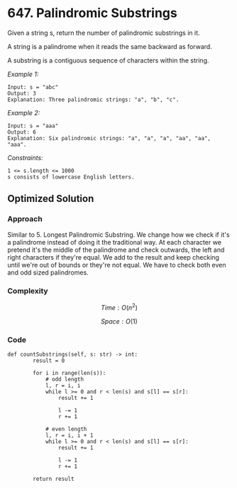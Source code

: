 # 647. Palindromic Substrings
Given a string s, return the number of palindromic substrings in it.

A string is a palindrome when it reads the same backward as forward.

A substring is a contiguous sequence of characters within the string.

*Example 1:*

```
Input: s = "abc"
Output: 3
Explanation: Three palindromic strings: "a", "b", "c".
```

*Example 2:*

```
Input: s = "aaa"
Output: 6
Explanation: Six palindromic strings: "a", "a", "a", "aa", "aa", "aaa".
```

*Constraints:*

```
1 <= s.length <= 1000
s consists of lowercase English letters.
```

## Optimized Solution

### Approach
Similar to 5. Longest Palindromic Substring. We change how we check if it's a palindrome instead of doing it the traditional way. At each character we pretend it's the middle of the palindrome and check outwards, the left and right characters if they're equal. We add to the result and keep checking until we're out of bounds or they're not equal. We have to check both even and odd sized palindromes.

### Complexity
$$Time: O(n^2)$$

$$Space: O(1)$$

### Code
```
def countSubstrings(self, s: str) -> int:
        result = 0

        for i in range(len(s)):
            # odd length
            l, r = i, i
            while l >= 0 and r < len(s) and s[l] == s[r]:
                result += 1

                l -= 1
                r += 1

            # even length
            l, r = i, i + 1
            while l >= 0 and r < len(s) and s[l] == s[r]:
                result += 1
                
                l -= 1
                r += 1
        
        return result
```